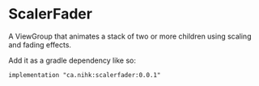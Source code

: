 # ScalerFader
A ViewGroup that animates a stack of two or more children using scaling and fading effects.

Add it as a gradle dependency like so:

```
implementation "ca.nihk:scalerfader:0.0.1"
```
